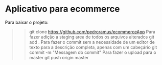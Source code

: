 # Aplicativo para ecommerce

Para baixar o projeto:
>> git clone https://github.com/pedroramus/ecommerceApp
Para fazer adição a staging area de todos os arquivos alterados
>> git add .
Para fazer o commit sem a necessidade de um editor de texto para a descrição completa, apenas com um cabeçário
>> git commit -m "Messagem do commit"
Para fazer o upload para o master
>> git push origin master
